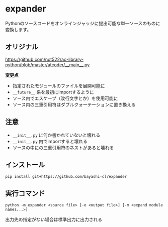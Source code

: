 # expander

Pythonのソースコードをオンラインジャッジに提出可能な単一ソースのものに変換します。

## オリジナル

<https://github.com/not522/ac-library-python/blob/master/atcoder/__main__.py>


**変更点**

* 指定されたモジュールのファイルを展開可能に
* `__future__` 系を最初にimportするように
* ソース内でエスケープ（改行文字とか）を使用可能に
* ソース内の三重引用符はダブルクォーテーションに置き換える


## 注意

* `__init__.py` に何か書かれていないと壊れる
* `__init__.py` 内でimportすると壊れる
* ソースの中にの三重引用符のネストがあると壊れる

## インストール

```
pip install git+https://github.com/bayashi-cl/expander
```

## 実行コマンド

```
python -m expander <source file> [-o <output file>] [-m <expand module names...>]
```

出力先の指定がない場合は標準出力に出力される
